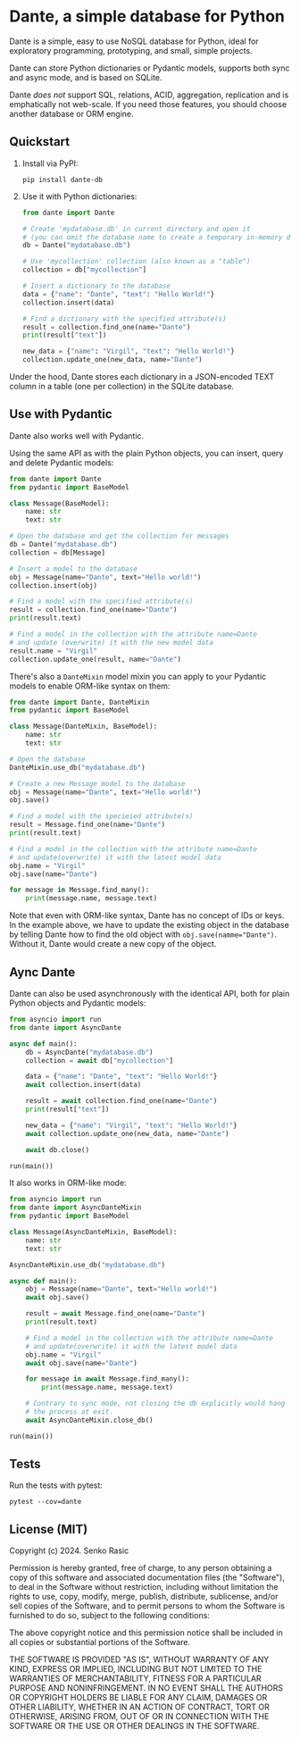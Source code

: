 # Dante, a simple database for Python

Dante is a simple, easy to use NoSQL database for Python, ideal for
exploratory programming, prototyping, and small, simple projects.

Dante can store Python dictionaries or Pydantic models, supports both
sync and async mode, and is based on SQLite.

Dante *does not* support SQL, relations, ACID, aggregation, replication and is
emphatically not web-scale. If you need those features, you should choose
another database or ORM engine.

## Quickstart

1. Install via PyPI:

    ```shell
    pip install dante-db
    ```

2. Use it with Python dictionaries:

    ```python
    from dante import Dante

    # Create 'mydatabase.db' in current directory and open it
    # (you can omit the database name to create a temporary in-memory database.)
    db = Dante("mydatabase.db")

    # Use 'mycollection' collection (also known as a "table")
    collection = db["mycollection"]

    # Insert a dictionary to the database
    data = {"name": "Dante", "text": "Hello World!"}
    collection.insert(data)

    # Find a dictionary with the specified attribute(s)
    result = collection.find_one(name="Dante")
    print(result["text"])

    new_data = {"name": "Virgil", "text": "Hello World!"}
    collection.update_one(new_data, name="Dante")
    ```

Under the hood, Dante stores each dictionary in a JSON-encoded TEXT column
in a table (one per collection) in the SQLite database.

## Use with Pydantic

Dante also works well with Pydantic.

Using the same API as with the plain Python objects, you can insert,
query and delete Pydantic models:

```python
from dante import Dante
from pydantic import BaseModel

class Message(BaseModel):
    name: str
    text: str

# Open the database and get the collection for messages
db = Dante("mydatabase.db")
collection = db[Message]

# Insert a model to the database
obj = Message(name="Dante", text="Hello world!")
collection.insert(obj)

# Find a model with the specified attribute(s)
result = collection.find_one(name="Dante")
print(result.text)

# Find a model in the collection with the attribute name=Dante
# and update (overwrite) it with the new model data
result.name = "Virgil"
collection.update_one(result, name="Dante")
```

There's also a `DanteMixin` model mixin you can apply to your
Pydantic models to enable ORM-like syntax on them:

```python
from dante import Dante, DanteMixin
from pydantic import BaseModel

class Message(DanteMixin, BaseModel):
    name: str
    text: str

# Open the database
DanteMixin.use_db("mydatabase.db")

# Create a new Message model to the database
obj = Message(name="Dante", text="Hello world!")
obj.save()

# Find a model with the specieied attribute(s)
result = Message.find_one(name="Dante")
print(result.text)

# Find a model in the collection with the attribute name=Dante
# and update(overwrite) it with the latest model data
obj.name = "Virgil"
obj.save(name="Dante")

for message in Message.find_many():
    print(message.name, message.text)
```

Note that even with ORM-like syntax, Dante has no concept of
IDs or keys. In the example above, we have to update the existing
object in the database by telling Dante how to find the old object with
`obj.save(namme="Dante")`. Without it, Dante would create a new copy
of the object.

## Aync Dante

Dante can also be used asynchronously with the identical API, both
for plain Python objects and Pydantic models:

```python
from asyncio import run
from dante import AsyncDante

async def main():
    db = AsyncDante("mydatabase.db")
    collection = await db["mycollection"]

    data = {"name": "Dante", "text": "Hello World!"}
    await collection.insert(data)

    result = await collection.find_one(name="Dante")
    print(result["text"])

    new_data = {"name": "Virgil", "text": "Hello World!"}
    await collection.update_one(new_data, name="Dante")

    await db.close()

run(main())
```

It also works in ORM-like mode:

```python
from asyncio import run
from dante import AsyncDanteMixin
from pydantic import BaseModel

class Message(AsyncDanteMixin, BaseModel):
    name: str
    text: str

AsyncDanteMixin.use_db("mydatabase.db")

async def main():
    obj = Message(name="Dante", text="Hello world!")
    await obj.save()

    result = await Message.find_one(name="Dante")
    print(result.text)

    # Find a model in the collection with the attribute name=Dante
    # and update(overwrite) it with the latest model data
    obj.name = "Virgil"
    await obj.save(name="Dante")

    for message in await Message.find_many():
        print(message.name, message.text)

    # Contrary to sync mode, not closing the db explicitly would hang
    # the process at exit.
    await AsyncDanteMixin.close_db()

run(main())
```


## Tests

Run the tests with pytest:

```
pytest --cov=dante
```

## License (MIT)

Copyright (c) 2024. Senko Rasic

Permission is hereby granted, free of charge, to any person obtaining a copy
of this software and associated documentation files (the "Software"), to deal
in the Software without restriction, including without limitation the rights
to use, copy, modify, merge, publish, distribute, sublicense, and/or sell
copies of the Software, and to permit persons to whom the Software is
furnished to do so, subject to the following conditions:

The above copyright notice and this permission notice shall be included in all
copies or substantial portions of the Software.

THE SOFTWARE IS PROVIDED "AS IS", WITHOUT WARRANTY OF ANY KIND, EXPRESS OR
IMPLIED, INCLUDING BUT NOT LIMITED TO THE WARRANTIES OF MERCHANTABILITY,
FITNESS FOR A PARTICULAR PURPOSE AND NONINFRINGEMENT. IN NO EVENT SHALL THE
AUTHORS OR COPYRIGHT HOLDERS BE LIABLE FOR ANY CLAIM, DAMAGES OR OTHER
LIABILITY, WHETHER IN AN ACTION OF CONTRACT, TORT OR OTHERWISE, ARISING FROM,
OUT OF OR IN CONNECTION WITH THE SOFTWARE OR THE USE OR OTHER DEALINGS IN THE
SOFTWARE.
